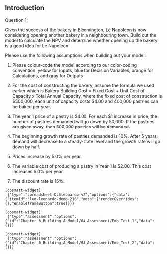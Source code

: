 ## Introduction

Question 1:

Given the success of the bakery in Bloomington, Le Napoleon is now considering opening another bakery in a neighbouring town. Build out the model to calculate the NPV and determine whether opening up the bakery is a good idea for Le Napoleon.

Please use the following assumptions when building out your model:

1.  Please colour-code the model according to our color-coding convention: yellow for Inputs, blue for Decision Variables, orange for Calculations, and gray for Outputs

2.  For the cost of constructing the bakery, assume the formula we used earlier which is Bakery Building Cost = Fixed Cost + Unit Cost of Capacity x Total Annual Capacity, where the fixed cost of construction is $500,000, each unit of capacity costs $4.00 and 400,000 pastries can be baked per year.

3.  The year 1 price of a pastry is $4.00. For each $1 increase in price, the number of pastries demanded will go down by 50,000. If the pastries are given away, then 500,000 pastries will be demanded.

4.  The beginning growth rate of pastries demanded is 10%. After 5 years, demand will decrease to a steady-state level and the growth rate will go down by half.

5.  Prices increase by 5.0% per year

6.  The variable cost of producing a pastry in Year 1 is $2.00. This cost increases 6.0% per year.

7.  The discount rate is 15%.

```
[cosmatt-widget]
 {"type":"spreadsheet-DLSleonardo-v2","options":{"data":{"itemId":"leo-leonardo-demo-216","meta":{"renderOverrides":{},"enableframeButton":true}}}} 
```

```
[cosmatt-widget]
 {"type":"assessment","options":{"id":"Chapter_6_Building_A_Model/08_Assessment/Emb_Test_1","data":{}}} 
```

```
[cosmatt-widget]
 {"type":"assessment","options":{"id":"Chapter_6_Building_A_Model/08_Assessment/Emb_Test_2","data":{}}} 
```
